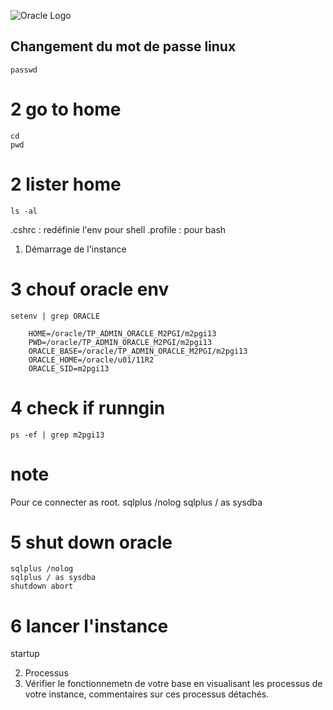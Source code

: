 ![Oracle Logo](https://upload.wikimedia.org/wikipedia/commons/thumb/5/50/Oracle_logo.svg/663px-Oracle_logo.svg.png)

## Changement du mot de passe linux
```
passwd
```

# 2 go to home
```
cd
pwd
```
        
# 2 lister home
```
ls -al 
```
.cshrc : redéfinie l'env pour shell
.profile : pour bash


1. Démarrage de l'instance

# 3 chouf oracle env
```
setenv | grep ORACLE
```
        HOME=/oracle/TP_ADMIN_ORACLE_M2PGI/m2pgi13
        PWD=/oracle/TP_ADMIN_ORACLE_M2PGI/m2pgi13
        ORACLE_BASE=/oracle/TP_ADMIN_ORACLE_M2PGI/m2pgi13
        ORACLE_HOME=/oracle/u01/11R2
        ORACLE_SID=m2pgi13
        
# 4 check if runngin
```
ps -ef | grep m2pgi13
```

# note 
Pour ce connecter as root.
    sqlplus /nolog
    sqlplus / as sysdba 
   
# 5 shut down oracle
    sqlplus /nolog
    sqlplus / as sysdba
    shutdown abort

# 6 lancer l'instance
 
  startup
  
2. Processus
  1. Vérifier le fonctionnemetn de votre base en visualisant les processus de votre instance, commentaires sur ces processus détachés.


